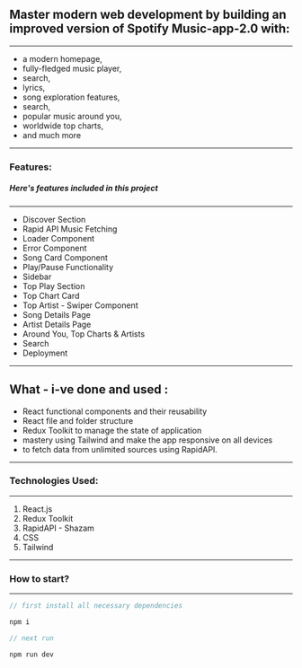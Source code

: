 
## Master modern web development by building an improved version of Spotify Music-app-2.0 with: 
---
- a modern homepage, 
- fully-fledged music player, 
- search, 
- lyrics, 
- song exploration features, 
- search, 
- popular music around you, 
- worldwide top charts, 
- and much more
  
---
### Features:
##### Here's features included in this project

---
 - Discover Section
 - Rapid API Music Fetching
- Loader Component
- Error Component
- Song Card Component
- Play/Pause Functionality
- Sidebar
- Top Play Section
- Top Chart Card 
- Top Artist - Swiper Component
- Song Details Page
- Artist Details Page
- Around You, Top Charts & Artists
- Search
- Deployment

---
What - i-ve done and used : 
---
- React functional components and their reusability
- React file and folder structure
- Redux Toolkit to manage the state of application
- mastery using Tailwind and make the app responsive on all devices
- to fetch data from unlimited sources using RapidAPI.
---

### Technologies Used:

---

1. React.js
2. Redux Toolkit
3. RapidAPI - Shazam
4. CSS
5. Tailwind
 
---
### How to start?

---

```javascript
// first install all necessary dependencies

npm i

// next run

npm run dev

```
